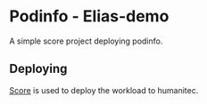 # Podinfo - Elias-demo

A simple score project deploying podinfo.

## Deploying

[Score](https://score.dev/) is used to deploy the workload to humanitec.
